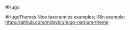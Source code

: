 #Hugo 

#HugoThemes
Nice taxonomies examples; i18n example:
https://github.com/mobybit/hugo-natrium-theme